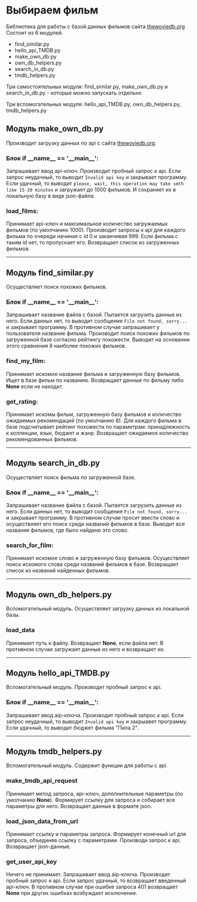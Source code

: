 # Выбираем фильм

Библиотека для работы с базой данных фильмов сайта [thewoviedb.org](https://thewoviedb.org)
Состоит из 6 модулей.

- find_similar.py
- hello_api_TMDB.py
- make_own_db.py
- own_db_helpers.py
- search_in_db.py
- tmdb_helpers.py

Три самостоятельных модуля: find_similar.py, make_own_db.py и search_in_db.py - которые можно запускать отдельно

Три вспомогательных модуля: hello_api_TMDB.py, own_db_helpers.py, tmdb_helpers.py

## Модуль make_own_db.py

Производит загрузку данных по api с сайта [thewoviedb.org](https://thewoviedb.org).

### Блок if \_\_name__ == '\_\_main__':

Запрашивает ввод api-ключ. Производит пробный запрос к api. Если запрос неудачный, то выводит `Invalid api key`
и закрывает программу. Если удачный, то выводит `please, wait, this operation may take smth like 15-20 minutes` и
загружает до 1000 фильмов. И сохраняет их в локальную базу в виде json-файла.

### load_films:

Принимает api-ключ и максимальное количество загружаемых фильмов (по умолчанию 1000). Производит запросы к api для
каждого фильма по очереди начиная с id 0 и заканчивая 999. Если фильма с таким id нет, то пропускает его. Возвращает
список из загруженных фильмов.


---

## Модуль find_similar.py

Осуществляет поиск похожих фильмов.

### Блок if \_\_name__ == '\_\_main__':

Запрашивает название файла с базой. Пытается загрузить данные из него. Если данных нет, то выводит сообщение
`File not found, sorry...` и закрывает программу. В противном случае запрашивает у пользователя название фильма.
Производит поиск похожих фильмов по загруженной базе согласно рейтингу похожести. Выводит на основании этого сравнения 8
наиболее похожих фильмов.

### find_my_film:

Принимает искомое название фильма и загруженную базу фильмов. Ищет в базе фильм по названию. Возвращает данные по фильму
либо **None** если не находит.

### get_rating:

Принимает искомы фильм, загруженную базу фильмов и количество ожидаемых рекомендаций (по умолчанию 8). Для каждого
фильма в базе подсчитывает рейтинг похожести по параметрам: принадлежность к коллекции, язык, бюджет и жанр. Возвращает
ожидаемое количество рекомендованных фильмов.

---

## Модуль search_in_db.py

Осуществляет поиск фильма по загруженной базе.

### Блок if \_\_name__ == '\_\_main__':

Запрашивает название файла с базой. Пытается загрузить данные из него. Если данных нет, то выводит сообщение
`File not found, sorry...` и закрывает программу. В противном случае просит ввести слово и осуществляет его поиск среди
названий фильмов в базе. Выводит все названия фильмов, где было найдено это слово.

### search_for_film:

Принимает искомое слово и загруженную базу фильмов. Осуществляет поиск искомого слова среди названий фильмов в базе.
Возвращает список из названий найденных фильмов.

---

## Модуль own_db_helpers.py

Вспомогательный модуль. Осуществляет загрузку данных из локальной базы.

### load_data

Принимает путь к файлу. Возвращает **None**, если файла нет. В противном случае загружает данные из него и возвращает
их.

---

## Модуль hello_api_TMDB.py

Вспомогательный модуль. Производит пробный запрос к api.

### Блок if \_\_name__ == '\_\_main__':

Запрашивает ввод aip-ключа. Производит пробный запрос к api. Если запрос неудачный, то выводит `Invalid api key` и
закрыавет программу. Если удачный, то выводит бюджет фильма "Пила 2".

---

## Модуль tmdb_helpers.py

Вспомогательный модуль. Содержит функции для работы с api.

### make_tmdb_api_request

Принимает метод запроса, api-ключ, дополнительные параметры (по умолчанию **None**). Формирует ссылку для запроса
и собирает все параметры для него. Возвращает данные в формате json.

### load_json_data_from_url

Принимает ссылку и параметры запроса. Формирует конечный url для запроса, объединяя ссылку с параметрами. 
Производи запрос к api. Возвращает json-данные. 

### get_user_api_key

Ничего не принимает. Запрашивает ввод aip-ключа. Производит пробный запрос к api. Если запрос удачный, то возвращает введенный api-ключ.
В противном случае при ошибке запроса 401 возвращает **None** при других ошибках возбуждает исключение.
